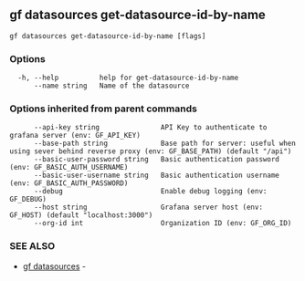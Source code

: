 ## gf datasources get-datasource-id-by-name



```
gf datasources get-datasource-id-by-name [flags]
```

### Options

```
  -h, --help          help for get-datasource-id-by-name
      --name string   Name of the datasource
```

### Options inherited from parent commands

```
      --api-key string               API Key to authenticate to grafana server (env: GF_API_KEY)
      --base-path string             Base path for server: useful when using sever behind reverse proxy (env: GF_BASE_PATH) (default "/api")
      --basic-user-password string   Basic authentication password (env: GF_BASIC_AUTH_USERNAME)
      --basic-user-username string   Basic authentication username (env: GF_BASIC_AUTH_PASSWORD)
      --debug                        Enable debug logging (env: GF_DEBUG)
      --host string                  Grafana server host (env: GF_HOST) (default "localhost:3000")
      --org-id int                   Organization ID (env: GF_ORG_ID)
```

### SEE ALSO

* [gf datasources](gf_datasources.md)	 - 

